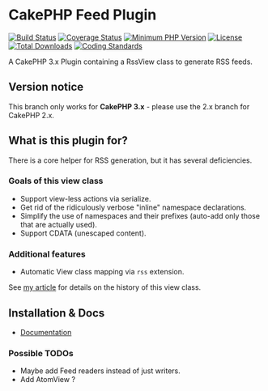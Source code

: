 # CakePHP Feed Plugin
[![Build Status](https://api.travis-ci.org/dereuromark/cakephp-feed.svg)](https://travis-ci.org/dereuromark/cakephp-feed)
[![Coverage Status](https://coveralls.io/repos/dereuromark/cakephp-feed/badge.svg)](https://coveralls.io/r/dereuromark/cakephp-feed)
[![Minimum PHP Version](http://img.shields.io/badge/php-%3E%3D%205.4-8892BF.svg)](https://php.net/)
[![License](https://poser.pugx.org/dereuromark/cakephp-feed/license.svg)](https://packagist.org/packages/dereuromark/cakephp-feed)
[![Total Downloads](https://poser.pugx.org/dereuromark/cakephp-feed/d/total.svg)](https://packagist.org/packages/dereuromark/cakephp-feed)
[![Coding Standards](https://img.shields.io/badge/cs-PSR--2--R-yellow.svg)](https://github.com/php-fig-rectified/fig-rectified-standards)

A CakePHP 3.x Plugin containing a RssView class to generate RSS feeds.

## Version notice

This branch only works for **CakePHP 3.x** - please use the 2.x branch for CakePHP 2.x.

## What is this plugin for?
There is a core helper for RSS generation, but it has several deficiencies.

### Goals of this view class

- Support view-less actions via serialize.
- Get rid of the ridiculously verbose "inline" namespace declarations.
- Simplify the use of namespaces and their prefixes (auto-add only those that are actually used).
- Support CDATA (unescaped content).

### Additional features
- Automatic View class mapping via `rss` extension.

See [my article](http://www.dereuromark.de/2013/10/03/rss-feeds-in-cakephp/) for details on the history of this view class.

## Installation & Docs

- [Documentation](docs/README.md)

### Possible TODOs

* Maybe add Feed readers instead of just writers.
* Add AtomView ?
